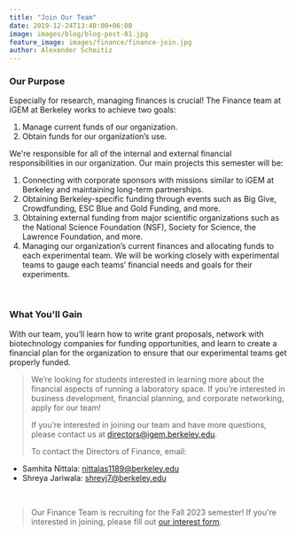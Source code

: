 ```yaml
---
title: "Join Our Team"
date: 2019-12-24T13:40:00+06:00
image: images/blog/blog-post-01.jpg
feature_image: images/finance/finance-join.jpg
author: Alexender Schoitiz
---
```

### Our Purpose

Especially for research, managing finances is crucial! The Finance team at iGEM at Berkeley works to achieve two goals:
1. Manage current funds of our organization.
2. Obtain funds for our organization’s use.

We're responsible for all of the internal and external financial responsibilities in our organization. Our main projects this semester will be: 
1. Connecting with corporate sponsors with missions similar to iGEM at Berkeley and maintaining long-term partnerships. 
2. Obtaining Berkeley-specific funding through events such as Big Give, Crowdfunding, ESC Blue and Gold Funding, and more. 
3. Obtaining external funding from major scientific organizations such as the National Science Foundation (NSF), Society for Science, the Lawrence Foundation, and more. 
4. Managing our organization’s current finances and allocating funds to each experimental team. We will be working closely with experimental teams to gauge each teams’ financial needs and goals for their experiments.

&nbsp;

### What You'll Gain

With our team, you’ll learn how to write grant proposals, network with biotechnology companies for funding opportunities, and learn to create a financial plan for the organization to ensure that our experimental teams get properly funded. 

> We’re looking for students interested in learning more about the financial aspects of running a laboratory space. If you’re interested in business development, financial planning, and corporate networking, apply for our team! 
>
> If you’re interested in joining our team and have more questions, please contact us at <directors@igem.berkeley.edu>.
>
> To contact the Directors of Finance, email: 
* Samhita Nittala: <nittalas1189@berkeley.edu>
* Shreya Jariwala: <shreyj7@berkeley.edu>

&nbsp;

> Our Finance Team is recruiting for the Fall 2023 semester! If you're interested in joining, please fill out [our interest form](https://forms.gle/3RQnYWHCahCg6ms58).

